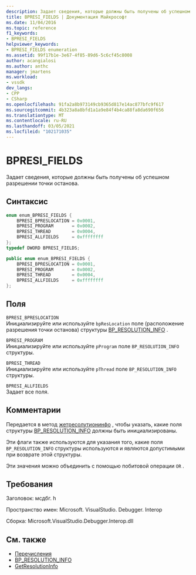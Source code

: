 ```yaml
---
description: Задает сведения, которые должны быть получены об успешном разрешении точки останова.
title: BPRESI_FIELDS | Документация Майкрософт
ms.date: 11/04/2016
ms.topic: reference
f1_keywords:
- BPRESI_FIELDS
helpviewer_keywords:
- BPRESI_FIELDS enumeration
ms.assetid: 99f17b1e-3e67-4f85-89d6-5c6cf45c8008
author: acangialosi
ms.author: anthc
manager: jmartens
ms.workload:
- vssdk
dev_langs:
- CPP
- CSharp
ms.openlocfilehash: 91fa2a8b973149cb9365d817e14ac877bfc9f617
ms.sourcegitcommit: 4b323a8a8bfd1a1a9e84f4b4ca88fa8da690f656
ms.translationtype: MT
ms.contentlocale: ru-RU
ms.lasthandoff: 03/05/2021
ms.locfileid: "102171035"
---
```

# <a name="bpresi_fields"></a>BPRESI_FIELDS
Задает сведения, которые должны быть получены об успешном разрешении точки останова.

## <a name="syntax"></a>Синтаксис

```cpp
enum enum_BPRESI_FIELDS {
    BPRESI_BPRESLOCATION = 0x0001,
    BPRESI_PROGRAM       = 0x0002,
    BPRESI_THREAD        = 0x0004,
    BPRESI_ALLFIELDS     = 0xffffffff
};
typedef DWORD BPRESI_FIELDS;
```

```csharp
public enum enum_BPRESI_FIELDS {
    BPRESI_BPRESLOCATION = 0x0001,
    BPRESI_PROGRAM       = 0x0002,
    BPRESI_THREAD        = 0x0004,
    BPRESI_ALLFIELDS     = 0xffffffff
};
```

## <a name="fields"></a>Поля
`BPRESI_BPRESLOCATION`\
Инициализируйте или используйте `bpResLocation` поле (расположение разрешения точки останова) структуры [BP_RESOLUTION_INFO](../../../extensibility/debugger/reference/bp-resolution-info.md) .

`BPRESI_PROGRAM`\
Инициализируйте или используйте `pProgram` поле `BP_RESOLUTION_INFO` структуры.

`BPRESI_THREAD`\
Инициализируйте или используйте `pThread` поле `BP_RESOLUTION_INFO` структуры.

`BPRESI_ALLFIELDS`\
Задает все поля.

## <a name="remarks"></a>Комментарии
Передается в метод [жетресолутионинфо](../../../extensibility/debugger/reference/idebugbreakpointresolution2-getresolutioninfo.md) , чтобы указать, какие поля структуры [BP_RESOLUTION_INFO](../../../extensibility/debugger/reference/bp-resolution-info.md) должны быть инициализированы.

Эти флаги также используются для указания того, какие поля `BP_RESOLUTION_INFO` структуры используются и являются допустимыми при возврате этой структуры.

Эти значения можно объединить с помощью побитовой операции `OR` .

## <a name="requirements"></a>Требования
Заголовок: мсдбг. h

Пространство имен: Microsoft. VisualStudio. Debugger. Interop

Сборка: Microsoft.VisualStudio.Debugger.Interop.dll

## <a name="see-also"></a>См. также
- [Перечисления](../../../extensibility/debugger/reference/enumerations-visual-studio-debugging.md)
- [BP_RESOLUTION_INFO](../../../extensibility/debugger/reference/bp-resolution-info.md)
- [GetResolutionInfo](../../../extensibility/debugger/reference/idebugbreakpointresolution2-getresolutioninfo.md)
